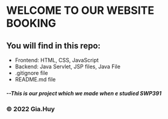 # WELCOME TO OUR WEBSITE BOOKING

## You will find in this repo:
* Frontend: HTML, CSS, JavaScript
* Backend: Java Servlet, JSP files, Java File
* .gitignore file
* README.md file
##### --This is our project which we made when e studied SWP391

### © 2022 Gia.Huy
